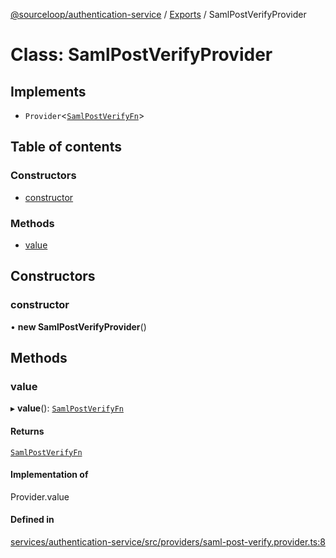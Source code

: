 [@sourceloop/authentication-service](../README.md) / [Exports](../modules.md) / SamlPostVerifyProvider

# Class: SamlPostVerifyProvider

## Implements

- `Provider`<[`SamlPostVerifyFn`](../interfaces/SamlPostVerifyFn.md)\>

## Table of contents

### Constructors

- [constructor](SamlPostVerifyProvider.md#constructor)

### Methods

- [value](SamlPostVerifyProvider.md#value)

## Constructors

### constructor

• **new SamlPostVerifyProvider**()

## Methods

### value

▸ **value**(): [`SamlPostVerifyFn`](../interfaces/SamlPostVerifyFn.md)

#### Returns

[`SamlPostVerifyFn`](../interfaces/SamlPostVerifyFn.md)

#### Implementation of

Provider.value

#### Defined in

[services/authentication-service/src/providers/saml-post-verify.provider.ts:8](https://github.com/codeweb05/repo1/blob/ea19add/services/authentication-service/src/providers/saml-post-verify.provider.ts#L8)
